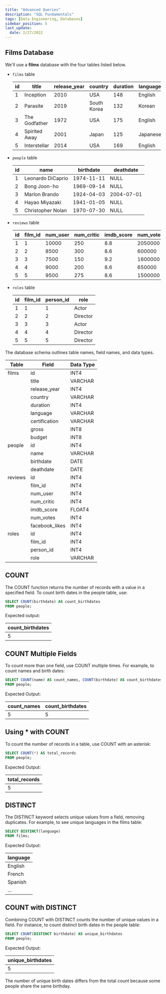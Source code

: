 ```yaml
---
title: "Advanced Queries"
description: "SQL Fundamentals"
tags: [Data Engineering, Databases]
sidebar_position: 5
last_update:
  date: 2/27/2022
---
```



## Films Database

We'll use a **films** database with the four tables listed below. 


- `films` table

    | id   | title             | release_year | country   | duration | language | certification | gross     | budget     |
    |------|-------------------|--------------|-----------|----------|----------|---------------|-----------|------------|
    | 1    | Inception         | 2010         | USA       | 148      | English  | PG-13         | 829895144 | 160000000  |
    | 2    | Parasite          | 2019         | South Korea | 132    | Korean   | R             | 257590152 | 11400000   |
    | 3    | The Godfather     | 1972         | USA       | 175      | English  | R             | 246120986 | 6000000    |
    | 4    | Spirited Away     | 2001         | Japan     | 125      | Japanese | PG            | 395580000 | 19000000   |
    | 5    | Interstellar      | 2014         | USA       | 169      | English  | PG-13         | 701729206 | 165000000  |

- `people` table

    | id   | name              | birthdate  | deathdate  |
    |------|-------------------|------------|------------|
    | 1    | Leonardo DiCaprio | 1974-11-11 | NULL       |
    | 2    | Bong Joon-ho      | 1969-09-14 | NULL       |
    | 3    | Marlon Brando     | 1924-04-03 | 2004-07-01 |
    | 4    | Hayao Miyazaki    | 1941-01-05 | NULL       |
    | 5    | Christopher Nolan | 1970-07-30 | NULL       |

- `reviews` table

    | id   | film_id | num_user | num_critic | imdb_score | num_votes | facebook_likes |
    |------|---------|----------|------------|------------|-----------|----------------|
    | 1    | 1       | 10000    | 250        | 8.8        | 2050000   | 1500000        |
    | 2    | 2       | 8500     | 300        | 8.6        | 600000    | 1200000        |
    | 3    | 3       | 7500     | 150        | 9.2        | 1600000   | 900000         |
    | 4    | 4       | 9000     | 200        | 8.6        | 650000    | 800000         |
    | 5    | 5       | 9500     | 275        | 8.6        | 1500000   | 1000000        |

- `roles` table

    | id   | film_id | person_id | role            |
    |------|---------|-----------|-----------------|
    | 1    | 1       | 1         | Actor           |
    | 2    | 2       | 2         | Director        |
    | 3    | 3       | 3         | Actor           |
    | 4    | 4       | 4         | Director        |
    | 5    | 5       | 5         | Director        |

The database schema outlines table names, field names, and data types.

| Table   | Field         | Data Type |
|---------|---------------|-----------|
| films   | id            | INT4      |
|         | title         | VARCHAR   |
|         | release_year  | INT4      |
|         | country       | VARCHAR   |
|         | duration      | INT4      |
|         | language      | VARCHAR   |
|         | certification | VARCHAR   |
|         | gross         | INT8      |
|         | budget        | INT8      |
| people  | id            | INT4      |
|         | name          | VARCHAR   |
|         | birthdate     | DATE      |
|         | deathdate     | DATE      |
| reviews | id            | INT4      |
|         | film_id       | INT4      |
|         | num_user      | INT4      |
|         | num_critic    | INT4      |
|         | imdb_score    | FLOAT4    |
|         | num_votes     | INT4      |
|         | facebook_likes| INT4      |
| roles   | id            | INT4      |
|         | film_id       | INT4      |
|         | person_id     | INT4      |
|         | role          | VARCHAR   |

## COUNT 

The COUNT function returns the number of records with a value in a specified field. To count birth dates in the people table, use:

```sql
SELECT COUNT(birthdate) AS count_birthdates
FROM people;
```

Expected output:

| count_birthdates |
|------------------|
| 5                |

## COUNT  Multiple Fields

To count more than one field, use COUNT multiple times. For example, to count names and birth dates:

```sql
SELECT COUNT(name) AS count_names, COUNT(birthdate) AS count_birthdates
FROM people;
```

Expected Output:

| count_names | count_birthdates |
|-------------|------------------|
| 5           | 5                |

## Using * with COUNT 

To count the number of records in a table, use COUNT with an asterisk:

```sql
SELECT COUNT(*) AS total_records
FROM people;
```

Expected Output:

| total_records |
|---------------|
| 5             |

## DISTINCT

The DISTINCT keyword selects unique values from a field, removing duplicates. For example, to see unique languages in the films table:

```sql
SELECT DISTINCT(language)
FROM films;
```

Expected Output:

| language  |
|-----------|
| English   |
| French    |
| Spanish   |
| ...       |

## COUNT  with DISTINCT

Combining COUNT with DISTINCT counts the number of unique values in a field. For instance, to count distinct birth dates in the people table:

```sql
SELECT COUNT(DISTINCT birthdate) AS unique_birthdates
FROM people;
```

Expected Output:

| unique_birthdates |
|-------------------|
| 5                 |


The number of unique birth dates differs from the total count because some people share the same birthday.